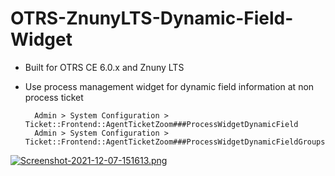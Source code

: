 # OTRS-ZnunyLTS-Dynamic-Field-Widget
- Built for OTRS CE 6.0.x and Znuny LTS
- Use process management widget for dynamic field information at non process ticket

		Admin > System Configuration > Ticket::Frontend::AgentTicketZoom###ProcessWidgetDynamicField
		Admin > System Configuration > Ticket::Frontend::AgentTicketZoom###ProcessWidgetDynamicFieldGroups

[![Screenshot-2021-12-07-151613.png](https://i.postimg.cc/cL5S90Gq/Screenshot-2021-12-07-151613.png)](https://postimg.cc/qNnSgf7Q)

